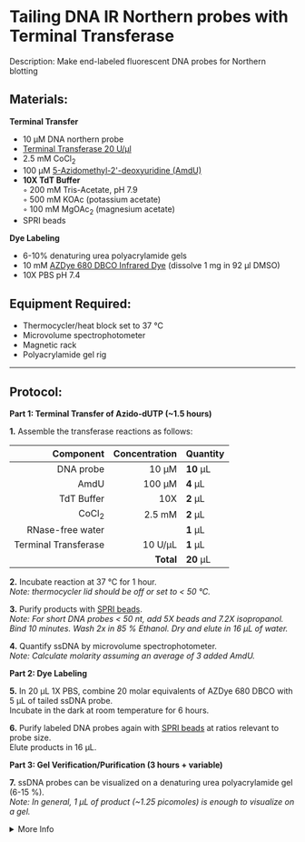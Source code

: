 Tailing DNA IR Northern probes with Terminal Transferase
================================================================================
Description: Make end-labeled fluorescent DNA probes for Northern blotting

Materials:
--------------------------------------------------------------------------------
  **Terminal Transfer**  
  * 10 µM DNA northern probe
  * [Terminal Transferase 20 U/µl](https://www.neb.com/products/m0315-terminal-transferase)
  * 2.5 mM CoCl<sub>2</sub>
  * 100 µM [5-Azidomethyl-2'-deoxyuridine (AmdU)](https://www.lumiprobe.com/p/amdu-azidomethyl-deoxyuridine)
  * **10X TdT Buffer**  
    ◦ 200 mM Tris-Acetate, pH 7.9  
    ◦ 500 mM KOAc (potassium acetate)  
    ◦ 100 mM MgOAc<sub>2</sub> (magnesium acetate)
  * SPRI beads
  
  **Dye Labeling**  
  * 6-10% denaturing urea polyacrylamide gels  
  * 10 mM [AZDye 680 DBCO Infrared Dye](https://clickchemistrytools.com/product/afdye-680-dbco/) (dissolve 1 mg in 92 µl DMSO)
  * 10X PBS pH 7.4  

    

Equipment Required:
--------------------------------------------------------------------------------
  * Thermocycler/heat block set to 37 °C
  * Microvolume spectrophotometer
  * Magnetic rack
  * Polyacrylamide gel rig
  
___
Protocol:
--------------------------------------------------------------------------------

**Part 1: Terminal Transfer of Azido-dUTP (~1.5 hours)**  

**1.** Assemble the transferase reactions as follows:

  | Component | Concentration | Quantity | 
  | ---------: | ---------: | :---------- |
  | DNA probe | 10 µM | **10**  µL | 
  | AmdU | 100 µM | **4**  µL |
  | TdT Buffer | 10X | **2**  µL |
  | CoCl<sub>2</sub> | 2.5 mM | **2**  µL |
  | RNase-free water |  | **1**  µL |  
  | Terminal Transferase | 10 U/µL | **1**  µL |
  || **Total** | **20** µL |

**2.** Incubate reaction at 37 °C for 1 hour.<br/>
_Note: thermocycler lid should be off or set to < 50 °C._ 

**3.** Purify products with [SPRI beads](../NGS/SPRI-beads.md).<br/>
_Note: For short DNA probes < 50 nt, add 5X beads and 7.2X isopropanol._ <br/>
_Bind 10 minutes. Wash 2x in 85 % Ethanol. Dry and elute in 16 µL of water._

**4.** Quantify ssDNA by microvolume spectrophotometer.<br/>
_Note: Calculate molarity assuming an average of 3 added AmdU._

**Part 2: Dye Labeling** 

**5.** In 20 µL 1X PBS, combine 20 molar equivalents of AZDye 680 DBCO with 5 µL of tailed ssDNA probe. <br/>
Incubate in the dark at room temperature for 6 hours.

**6.** Purify labeled DNA probes again with [SPRI beads](../NGS/SPRI-beads.md) at ratios relevant to probe size.<br/>
Elute products in 16 µL.

**Part 3: Gel Verification/Purification (3 hours + variable)** 

**7.** ssDNA probes can be visualized on a denaturing urea polyacrylamide gel (6-15 %).<br/>
_Note: In general, 1 µL of product (~1.25 picomoles) is enough to visualize on a gel._

  
<!-- The text below creates dropdown lists for links to next steps or hyperlinks -->


<details>
  <summary>More Info</summary>
  
  <a href="https://doi.org/10.1261%2Frna.068213.118">
Original IR Northern Paper</a>

</details>
